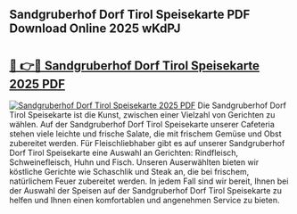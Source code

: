 ## Sandgruberhof Dorf Tirol Speisekarte PDF Download Online 2025 wKdPJ

# <h2><a href="http://gc95l6u.nevu.top/?p=Sandgruberhof+Dorf+Tirol+Speisekarte">🔗 👉🔴 Sandgruberhof Dorf Tirol Speisekarte 2025 PDF</a></h2>

[![Sandgruberhof Dorf Tirol Speisekarte 2025 PDF](https://i.imgur.com/dBaPXMq.png)](http://gc95l6u.nevu.top/?p=Sandgruberhof+Dorf+Tirol+Speisekarte)
Die Sandgruberhof Dorf Tirol Speisekarte ist die Kunst, zwischen einer Vielzahl von Gerichten zu wählen. Auf der Sandgruberhof Dorf Tirol Speisekarte unserer Cafeteria stehen viele leichte und frische Salate, die mit frischem Gemüse und Obst zubereitet werden. Für Fleischliebhaber gibt es auf unserer Sandgruberhof Dorf Tirol Speisekarte eine Auswahl an Gerichten: Rindfleisch, Schweinefleisch, Huhn und Fisch. Unseren Auserwählten bieten wir köstliche Gerichte wie Schaschlik und Steak an, die bei frischem, natürlichem Feuer zubereitet werden. In jedem Fall sind wir bereit, Ihnen bei der Auswahl der Speisen auf der Sandgruberhof Dorf Tirol Speisekarte zu helfen und Ihnen einen komfortablen und angenehmen Service zu bieten.
